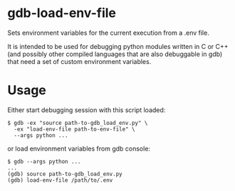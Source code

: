 # gdb-load-env-file
Sets environment variables for the current execution from a .env file.

It is intended to be used for debugging python modules written in C or C++
(and possibly other compiled languages that are also debuggable in gdb) that
need a set of custom environment variables.

# Usage
Either start debugging session with this script loaded:
```
$ gdb -ex "source path-to-gdb_load_env.py" \
  -ex "load-env-file path-to-env-file" \
  --args python ...
```
or load environment variables from gdb console:
```
$ gdb --args python ...
...
(gdb) source path-to-gdb_load_env.py
(gdb) load-env-file /path/to/.env
```
